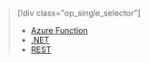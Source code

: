 > [!div class="op_single_selector"]
> * [Azure Function](../articles/media-services/media-services-dotnet-how-to-user-azure-functions.md)
> * [.NET](../articles/media-services/media-services-dotnet-how-to-use.md)
> * [REST](../articles/media-services/media-services-rest-how-to-use.md)
>  
> 

